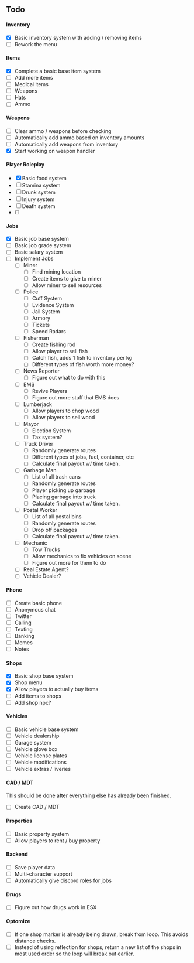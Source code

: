 ## Todo

#### Inventory
- [x] Basic inventory system with adding / removing items
- [ ] Rework the menu

#### Items
- [x] Complete a basic base item system
- [ ] Add more items
- [ ] Medical items
- [ ] Weapons
- [ ] Hats
- [ ] Ammo

#### Weapons
- [ ] Clear ammo / weapons before checking
- [ ] Automatically add ammo based on inventory amounts
- [ ] Automatically add weapons from inventory
- [x] Start working on weapon handler

#### Player Roleplay
- [x] Basic food system
- [ ] Stamina system
- [ ] Drunk system
- [ ] Injury system
- [ ] Death system
- [ ] 

#### Jobs
- [x] Basic job base system
- [ ] Basic job grade system
- [ ] Basic salary system
- [ ] Implement Jobs
    - [ ] Miner
      - [ ] Find mining location
      - [ ] Create items to give to miner
      - [ ] Allow miner  to sell resources
        
    - [ ] Police
      - [ ] Cuff System
      - [ ] Evidence System
      - [ ] Jail System
      - [ ] Armory
      - [ ] Tickets
      - [ ] Speed Radars
      
    - [ ] Fisherman
      - [ ] Create fishing rod
      - [ ] Allow player to sell fish
      - [ ] Catch fish, adds 1 fish to inventory per kg
      - [ ] Different types of fish worth more money?
      
    - [ ] News Reporter
      - [ ] Figure out what to do with this
      
    - [ ] EMS
      - [ ] Revive Players
      - [ ] Figure out more  stuff that EMS does
      
    - [ ] Lumberjack
      - [ ] Allow players to chop wood
      - [ ] Allow players to sell wood
      
    - [ ] Mayor
      - [ ] Election System
      - [ ] Tax system?
      
    - [ ] Truck Driver
      - [ ] Randomly generate routes
      - [ ] Different types of jobs, fuel, container, etc
      - [ ] Calculate final payout w/ time taken.
      
    - [ ] Garbage Man
      - [ ] List of all trash cans
      - [ ] Randomly generate routes
      - [ ] Player picking up garbage
      - [ ] Placing garbage into truck
      - [ ] Calculate final payout w/ time taken.
      
    - [ ] Postal Worker
      - [ ] List of all postal bins
      - [ ] Randomly generate routes
      - [ ] Drop off packages
      - [ ] Calculate final payout w/ time taken.
      
    - [ ] Mechanic
      - [ ] Tow Trucks
      - [ ] Allow mechanics to fix vehicles on scene
      - [ ] Figure out more for them to do
      
    - [ ] Real Estate Agent?
    - [ ] Vehicle Dealer?
    
#### Phone
- [ ] Create basic phone
- [ ] Anonymous chat
- [ ] Twitter
- [ ] Calling
- [ ] Texting
- [ ] Banking
- [ ] Memes
- [ ] Notes

#### Shops
- [x] Basic shop base system
- [x] Shop menu
- [x] Allow players to actually buy items 
- [ ] Add items to shops
- [ ] Add shop npc?

#### Vehicles
- [ ] Basic vehicle base system
- [ ] Vehicle dealership
- [ ] Garage system
- [ ] Vehicle glove box
- [ ] Vehicle license plates
- [ ] Vehicle modifications
- [ ] Vehicle extras / liveries

#### CAD / MDT
This should be done after everything else has already been finished.
- [ ] Create CAD / MDT

#### Properties
- [ ] Basic property system
- [ ] Allow players to rent / buy property

#### Backend
- [ ] Save player data
- [ ] Multi-character support
- [ ] Automatically give discord roles for jobs

#### Drugs
- [ ] Figure out how drugs work in ESX

#### Optomize
- [ ] If one shop marker is already being drawn, break from loop. This avoids distance checks.
- [ ] Instead of using reflection for shops, return a new list of the shops in most used order so the loop will break out earlier. 
